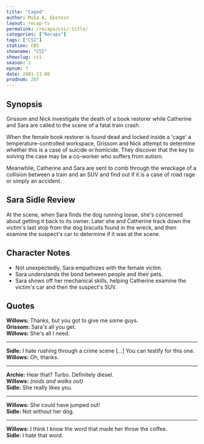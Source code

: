 ```yaml
---
title: "Caged"
author: Mika A. Epstein
layout: recap-tv
permalink: /recaps/csi/:title/
categories: ["Recaps"]
tags: ["CSI"]
station: CBS
showname: "CSI"
showslug: csi
season: 2  
epnum: 7 
date: 2001-11-08
prodnum: 207  
---
```


## Synopsis

Grissom and Nick investigate the death of a book restorer while Catherine and Sara are called to the scene of a fatal train crash.

When the female book restorer is found dead and locked inside a 'cage' a temperature-controlled workspace, Grissom and Nick attempt to determine whether this is a case of suicide or homicide. They discover that the key to solving the case may be a co-worker who suffers from autism.

Meanwhile, Catherine and Sara are sent to comb through the wreckage of a collision between a train and an SUV and find out if it is a case of road rage or simply an accident.

## Sara Sidle Review

At the scene, when Sara finds the dog running loose, she's concerned about getting it back to its owner. Later she and Catherine track down the victim's last stop from the dog biscuits found in the wreck, and then examine the suspect's car to determine if it was at the scene.

## Character Notes

* Not unexpectedly, Sara empathizes with the female victim.  
* Sara understands the bond between people and their pets.  
* Sara shows off her mechanical skills, helping Catherine examine the victim's car and then the suspect's SUV.

## Quotes

**Willows:** Thanks, but you got to give me some guys.  
**Grissom:** Sara's all you get.  
**Willows:** She's all I need.  

- - -

**Sidle:** I hate rushing through a crime scene [...] You can testify for this one.  
**Willows:** Oh, thanks.  

- - -

**Archie:** Hear that? Turbo. Definitely diesel.  
**Willows:** _(nods and walks out)_  
**Sidle:** She really likes you.  

- - -

**Willows:** She could have jumped out!  
**Sidle:** Not without her dog.  

- - -

**Willows:** I think I know the word that made her throw the coffee.  
**Sidle:** I hate that word.

